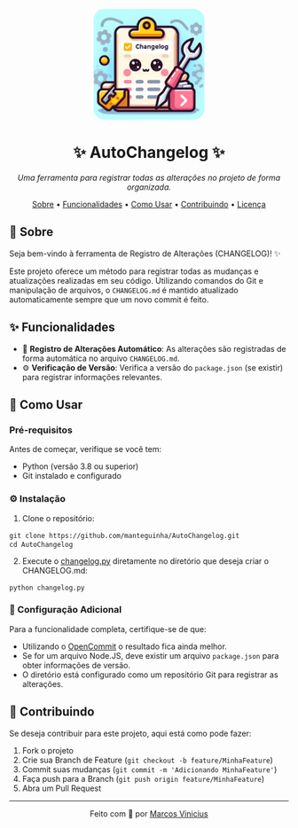 <p align="center">
  <img src="/changelog.jpeg" width="200" style="border-radius: 10%;" alt="Project Logo or Banner" />
</p>

<h1 align="center">✨ AutoChangelog ✨</h1>

<p align="center">
  <i>Uma ferramenta para registrar todas as alterações no projeto de forma organizada.</i>
</p>

<p align="center">
  <a href="#sobre">Sobre</a> •
  <a href="#funcionalidades">Funcionalidades</a> •
  <a href="#como-usar">Como Usar</a> •
  <a href="#contribuindo">Contribuindo</a> •
  <a href="#licenca">Licença</a>
</p>

## 📜 Sobre

Seja bem-vindo à ferramenta de Registro de Alterações (CHANGELOG)! ✨

Este projeto oferece um método para registrar todas as mudanças e atualizações realizadas em seu código. Utilizando comandos do Git e manipulação de arquivos, o `CHANGELOG.md` é mantido atualizado automaticamente sempre que um novo commit é feito.

## ✨ Funcionalidades

- 📝 **Registro de Alterações Automático**: As alterações são registradas de forma automática no arquivo `CHANGELOG.md`.
- ⚙️ **Verificação de Versão**: Verifica a versão do `package.json` (se existir) para registrar informações relevantes.

## 🚀 Como Usar

### Pré-requisitos

Antes de começar, verifique se você tem:

- Python (versão 3.8 ou superior)
- Git instalado e configurado

### ⚙️ Instalação

1. Clone o repositório:

```shell
git clone https://github.com/manteguinha/AutoChangelog.git
cd AutoChangelog
```

2. Execute o [changelog.py](/changelog.py) diretamente no diretório que deseja criar o CHANGELOG.md:

```shell
python changelog.py
```

### 📝 Configuração Adicional

Para a funcionalidade completa, certifique-se de que:

- Utilizando o [OpenCommit](https://github.com/di-sukharev/opencommit) o resultado fica ainda melhor.
- Se for um arquivo Node.JS, deve existir um arquivo `package.json` para obter informações de versão.
- O diretório está configurado como um repositório Git para registrar as alterações.

## 💖 Contribuindo

Se deseja contribuir para este projeto, aqui está como pode fazer:

1. Fork o projeto
2. Crie sua Branch de Feature (`git checkout -b feature/MinhaFeature`)
3. Commit suas mudanças (`git commit -m 'Adicionando MinhaFeature'`)
4. Faça push para a Branch (`git push origin feature/MinhaFeature`)
5. Abra um Pull Request

---

<p align="center">
  Feito com 💜 por <a href="https://mvms.dev" target="_blank">Marcos Vinicius</a>
</p>